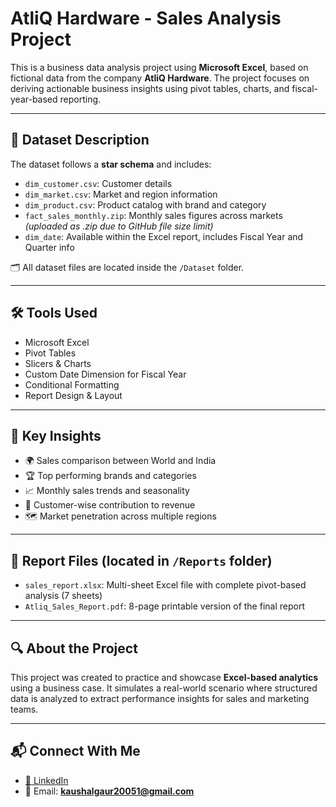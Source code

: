 # AtliQ Hardware - Sales Analysis Project

This is a business data analysis project using **Microsoft Excel**, based on fictional data from the company **AtliQ Hardware**. The project focuses on deriving actionable business insights using pivot tables, charts, and fiscal-year-based reporting.

---

## 📁 Dataset Description

The dataset follows a **star schema** and includes:

- `dim_customer.csv`: Customer details  
- `dim_market.csv`: Market and region information  
- `dim_product.csv`: Product catalog with brand and category  
- `fact_sales_monthly.zip`: Monthly sales figures across markets *(uploaded as .zip due to GitHub file size limit)*  
- `dim_date`: Available within the Excel report, includes Fiscal Year and Quarter info  

🗂️ All dataset files are located inside the `/Dataset` folder.

---

## 🛠 Tools Used

- Microsoft Excel  
- Pivot Tables  
- Slicers & Charts  
- Custom Date Dimension for Fiscal Year  
- Conditional Formatting  
- Report Design & Layout  

---

## 🧠 Key Insights

- 🌍 Sales comparison between World and India  
- 🏆 Top performing brands and categories  
- 📈 Monthly sales trends and seasonality  
- 📌 Customer-wise contribution to revenue  
- 🗺️ Market penetration across multiple regions  

---

## 📄 Report Files (located in `/Reports` folder)

- `sales_report.xlsx`: Multi-sheet Excel file with complete pivot-based analysis (7 sheets)  
- `Atliq_Sales_Report.pdf`: 8-page printable version of the final report  

---

## 🔍 About the Project

This project was created to practice and showcase **Excel-based analytics** using a business case. It simulates a real-world scenario where structured data is analyzed to extract performance insights for sales and marketing teams.

---

## 📬 Connect With Me

- [🔗 LinkedIn](https://www.linkedin.com/in/kaushalgaur20051/)  
- 📧 Email: **kaushalgaur20051@gmail.com**
